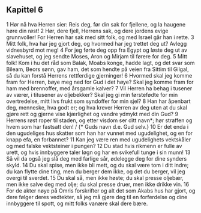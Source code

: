 ## Kapittel 6

1 Hør nå hva Herren sier: Reis deg, før din sak for fjellene, og la haugene høre din røst!
2 Hør, dere fjell, Herrens sak, og dere jordens evige grunnvoller! For Herren har sak med sitt folk, og med Israel går han i rette.
3 Mitt folk, hva har jeg gjort deg, og hvormed har jeg trettet deg ut? Avlegg vidnesbyrd mot meg!
4 For jeg førte deg opp fra Egypt og løste deg ut av slavehuset, og jeg sendte Moses, Aron og Mirjam til førere for deg.
5 Mitt folk! Kom i hu det råd som Balak, Moabs konge, hadde lagt, og det svar som Bileam, Beors sønn, gav ham, det som hendte på veien fra Sittim til Gilgal, så du kan forstå Herrens rettferdige gjerninger!
6 Hvormed skal jeg komme fram for Herren, bøye meg ned for Gud i det høye? Skal jeg komme fram for ham med brennoffer, med årsgamle kalver?
7 Vil Herren ha behag i tusener av værer, i titusener av oljebekker? Skal jeg gi min førstefødte for min overtredelse, mitt livs frukt som syndoffer for min sjel?
8 Han har åpenbart deg, menneske, hva godt er; og hva krever Herren av deg uten at du skal gjøre rett og gjerne vise kjærlighet og vandre ydmykt med din Gud?
9 Herrens røst roper til staden, og etter visdom ser ditt navn*; hør straffen og hvem som har fastsatt den! / {* Guds navn d.e. Gud selv.}
10 Er det enda i den ugudeliges hus skatter som han har vunnet med ugudelighet, og en for knapp efa, en forbannet?
11 Kan jeg være ren med ugudelighets vektskåler og med falske vektsteiner i pungen?
12 Du stad hvis rikmenn er fulle av urett, og hvis innbyggere taler løgn og har en svikefull tunge i sin munn!
13 Så vil da også jeg slå deg med farlige sår, ødelegge deg for dine synders skyld.
14 Du skal spise, men ikke bli mett, og du skal være tom i ditt indre; du kan flytte dine ting, men du berger dem ikke, og det du berger, vil jeg overgi til sverdet.
15 Du skal så, men ikke høste; du skal presse oljebær, men ikke salve deg med olje; du skal presse druer, men ikke drikke vin.
16 For de akter nøye på Omris forskrifter og alt det som Akabs hus har gjort, og dere følger deres vedtekter, så jeg må gjøre deg til en forferdelse og dine innbyggere til spott, og mitt folks vanære skal dere bære.
